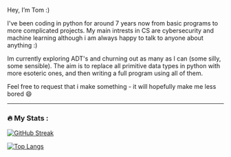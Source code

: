 Hey, I’m Tom :)

I've been coding in python for around 7 years now from basic programs to more complicated projects.
My main intrests in CS are cybersecurity and machine learning although i am always happy to talk to anyone about anything :)

Im currently exploring ADT's and churning out as many as I can (some silly, some sensible). The aim is to replace all primitive data types in python with more esoteric ones, and then writing a full program using all of them.

Feel free to request that i make something - it will hopefully make me less bored :smile:

---

### :fire: My Stats :
[![GitHub Streak](http://github-readme-streak-stats.herokuapp.com/?user=G7itch&theme=dark&background=000000)](https://git.io/streak-stats)

[![Top Langs](https://github-readme-stats.vercel.app/api/top-langs/?username=G7itch&hide=Cython,C++,Powershell,C,Shell,Nu,C++,Nix&layout=compact&theme=vision-friendly-dark&langs_count=3)](https://github.com/anuraghazra/github-readme-stats)
<!---
G7itch/G7itch is a ✨ special ✨ repository because its `README.md` (this file) appears on your GitHub profile.
You can click the Preview link to take a look at your changes.
--->
